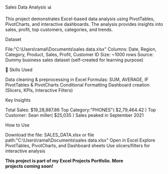 Sales Data Analysis 📊

This project demonstrates Excel-based data analysis using PivotTables, PivotCharts, and interactive dashboards.
The analysis provides insights into sales, profit, top customers, categories, and trends.  

Dataset

File:"C:\Users\ramal\Documents\sales data.xlsx"
Columns: Date, Region, Category, Product, Sales, Profit, Customer ID
Size: ~1000 rows
Source: Dummy business sales dataset (self-created for learning purpose)

🚀 Skills Used

 Data cleaning & preprocessing in Excel
 Formulas: SUM, AVERAGE, IF
 PivotTables & PivotCharts
 Conditional Formatting
 Dashboard creation (Slicers, KPIs, Interactive Filters)

Key Insights

Total Sales: $19,28,887.86 
Top Category:"PHONES"( $2,79,464.42 )
Top Customer: Sean miller( $25,035 )
Sales peaked in September 2021

How to Use

Download the file: SALES_DATA.xlsx or file path:"C:\Users\ramal\Documents\sales data.xlsx"
Open in Excel
Explore PivotTables, PivotCharts, and Dashboard sheets
Use slicers/filters for interactive analysis


**This project is part of my Excel Projects Portfolio. More projects coming soon!**



